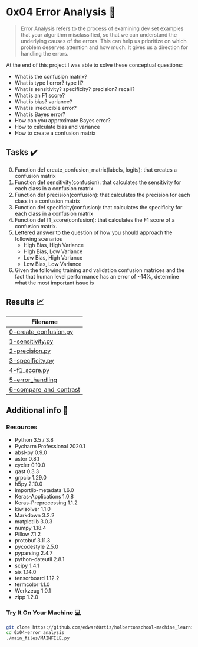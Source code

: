 # 0x04 Error Analysis :robot:

> Error Analysis refers to the process of examining dev set examples that your algorithm misclassified, so that we can understand the underlying causes of the errors. This can help us prioritize on which problem deserves attention and how much. It gives us a direction for handling the errors.

At the end of this project I was able to solve these conceptual questions:

* What is the confusion matrix?
* What is type I error? type II?
* What is sensitivity? specificity? precision? recall?
* What is an F1 score?
* What is bias? variance?
* What is irreducible error?
* What is Bayes error?
* How can you approximate Bayes error?
* How to calculate bias and variance
* How to create a confusion matrix

## Tasks :heavy_check_mark:

0. Function def create_confusion_matrix(labels, logits): that creates a confusion matrix
1. Function def sensitivity(confusion): that calculates the sensitivity for each class in a confusion matrix
2. Function def precision(confusion): that calculates the precision for each class in a confusion matrix
3. Function def specificity(confusion): that calculates the specificity for each class in a confusion matrix
4. Function def f1_score(confusion): that calculates the F1 score of a confusion matrix.
5. Lettered answer to the question of how you should approach the following scenarios
      - High Bias, High Variance
      - High Bias, Low Variance
      - Low Bias, High Variance
      - Low Bias, Low Variance
6. Given the following training and validation confusion matrices and the fact that human level performance has an error of ~14%, determine what the most important issue is

## Results :chart_with_upwards_trend:

| Filename |
| ------ |
| [0-create_confusion.py](https://github.com/edward0rtiz/holbertonschool-machine_learning/blob/master/supervised_learning/0x04-error_analysis/0-create_confusion.py)|
| [1-sensitivity.py](https://github.com/edward0rtiz/holbertonschool-machine_learning/blob/master/supervised_learning/0x04-error_analysis/1-sensitivity.py)|
| [2-precision.py](https://github.com/edward0rtiz/holbertonschool-machine_learning/blob/master/supervised_learning/0x04-error_analysis/2-precision.py)|
| [3-specificity.py](https://github.com/edward0rtiz/holbertonschool-machine_learning/blob/master/supervised_learning/0x04-error_analysis/3-specificity.py)|
| [4-f1_score.py](https://github.com/edward0rtiz/holbertonschool-machine_learning/blob/master/supervised_learning/0x04-error_analysis/4-f1_score.py)|
| [5-error_handling](https://github.com/edward0rtiz/holbertonschool-machine_learning/blob/master/supervised_learning/0x04-error_analysis/5-error_handling)|
| [6-compare_and_contrast](https://github.com/edward0rtiz/holbertonschool-machine_learning/blob/master/supervised_learning/0x04-error_analysis/6-compare_and_contrast)|



## Additional info :construction:
### Resources

- Python 3.5 / 3.8
- Pycharm Professional 2020.1
- absl-py 0.9.0
- astor 0.8.1
- cycler 0.10.0
- gast 0.3.3
- grpcio 1.29.0
- h5py 2.10.0
- importlib-metadata 1.6.0
- Keras-Applications 1.0.8
- Keras-Preprocessing 1.1.2
- kiwisolver 1.1.0
- Markdown 3.2.2
- matplotlib 3.0.3
- numpy 1.18.4
- Pillow 7.1.2
- protobuf 3.11.3
- pycodestyle 2.5.0
- pyparsing 2.4.7
- python-dateutil 2.8.1
- scipy 1.4.1
- six 1.14.0
- tensorboard 1.12.2
- termcolor 1.1.0
- Werkzeug 1.0.1
- zipp 1.2.0


### Try It On Your Machine :computer:
```bash
git clone https://github.com/edward0rtiz/holbertonschool-machine_learning.git
cd 0x04-error_analysis
./main_files/MAINFILE.py
```
